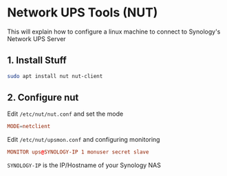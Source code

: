 # Network UPS Tools (NUT)

This will explain how to configure a linux machine to connect to Synology's Network UPS Server

## 1. Install Stuff

```sh
sudo apt install nut nut-client
```

## 2. Configure nut

Edit `/etc/nut/nut.conf` and set the mode

```conf
MODE=netclient
```

Edit `/etc/nut/upsmon.conf` and configuring monitoring

```conf
MONITOR ups@SYNOLOGY-IP 1 monuser secret slave
```

`SYNOLOGY-IP` is the IP/Hostname of your Synology NAS

